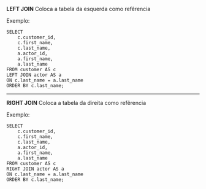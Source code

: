 **LEFT JOIN**  Coloca a tabela da esquerda como refêrencia

Exemplo:
```
SELECT
    c.customer_id,
    c.first_name,
    c.last_name,
    a.actor_id,
    a.first_name,
    a.last_name
FROM customer AS c
LEFT JOIN actor AS a
ON c.last_name = a.last_name
ORDER BY c.last_name;
```

---

**RIGHT JOIN**  Coloca a tabela da direita como refêrencia

Exemplo:
```
SELECT
    c.customer_id,
    c.first_name,
    c.last_name,
    a.actor_id,
    a.first_name,
    a.last_name
FROM customer AS c
RIGHT JOIN actor AS a
ON c.last_name = a.last_name
ORDER BY c.last_name;
```

